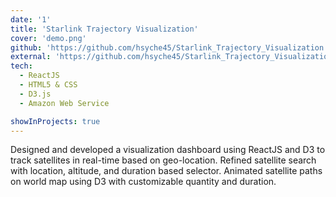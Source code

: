 ```yaml
---
date: '1'
title: 'Starlink Trajectory Visualization'
cover: 'demo.png'
github: 'https://github.com/hsyche45/Starlink_Trajectory_Visualization'
external: 'https://github.com/hsyche45/Starlink_Trajectory_Visualization'
tech:
  - ReactJS
  - HTML5 & CSS
  - D3.js
  - Amazon Web Service

showInProjects: true
---
```


Designed and developed a visualization dashboard using ReactJS and D3 to track satellites in real-time based on geo-location.
Refined satellite search with location, altitude, and duration based selector.
Animated satellite paths on world map using D3 with customizable quantity and duration.
